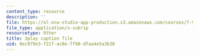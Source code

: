 ```yaml
---
content_type: resource
description: ''
file: https://ol-ocw-studio-app-production.s3.amazonaws.com/courses/7-91j-foundations-of-computational-and-systems-biology-spring-2014/0ec979e3f21fac8e7f98dfaa4e5a3b30_1EMonM7qAU8.srt
file_type: application/x-subrip
resourcetype: Other
title: 3play caption file
uid: 0ec979e3-f21f-ac8e-7f98-dfaa4e5a3b30
---
```

